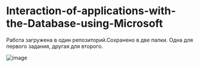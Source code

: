 # Interaction-of-applications-with-the-Database-using-Microsoft
 Работа загружена в один репозиторий.Сохранено в две папки. Одна для первого задания, другая для второго.

 ![image](https://github.com/user-attachments/assets/98983aff-d261-4418-92b2-a0cbb3d28ebb)
